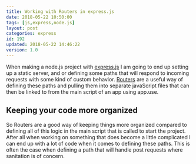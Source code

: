 ```yaml
---
title: Working with Routers in express.js
date: 2018-05-22 10:50:00
tags: [js,express,node.js]
layout: post
categories: express
id: 192
updated: 2018-05-22 14:46:22
version: 1.0
---
```


When making a node.js project with [express.js](https://expressjs.com/) I am going to end up setting up a static server, and or defining some paths that will respond to incoming requests with some kind of custom behavior. [Routers](https://expressjs.com/en/4x/api.html#express.router) are a useful way of defining these paths and pulling them into separate javaScript files that can then be linked to from the main script of an app using app.use.

<!-- more -->

## Keeping your code more organized

So Routers are a good way of keeping things more organized compared to defining all of this logic in the main script that is called to start the project. After all when working on something that does become a little complicated I can end up with a lot of code when it comes to defining these paths. This is often the case when defining a path that will handle post requests where sanitation is of concern.
